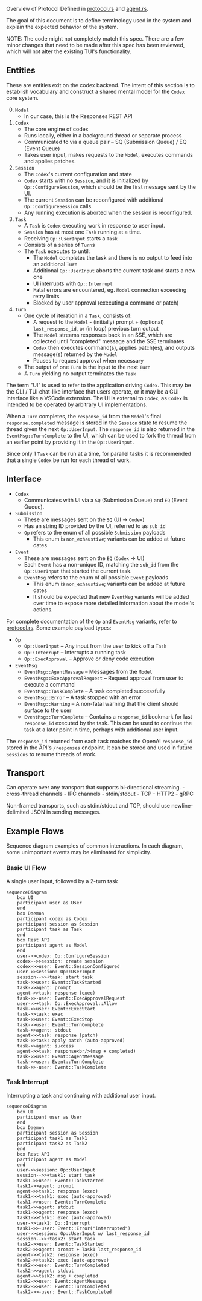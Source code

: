 Overview of Protocol Defined in [protocol.rs](../core/src/protocol.rs) and [agent.rs](../core/src/agent.rs).

The goal of this document is to define terminology used in the system and explain the expected behavior of the system.

NOTE: The code might not completely match this spec. There are a few minor changes that need to be made after this spec has been reviewed, which will not alter the existing TUI's functionality.

## Entities

These are entities exit on the codex backend. The intent of this section is to establish vocabulary and construct a shared mental model for the `Codex` core system.

0. `Model`
   - In our case, this is the Responses REST API
1. `Codex`
   - The core engine of codex
   - Runs locally, either in a background thread or separate process
   - Communicated to via a queue pair – SQ (Submission Queue) / EQ (Event Queue)
   - Takes user input, makes requests to the `Model`, executes commands and applies patches.
2. `Session`
   - The `Codex`'s current configuration and state
   - `Codex` starts with no `Session`, and it is initialized by `Op::ConfigureSession`, which should be the first message sent by the UI.
   - The current `Session` can be reconfigured with additional `Op::ConfigureSession` calls.
   - Any running execution is aborted when the session is reconfigured.
3. `Task`
   - A `Task` is `Codex` executing work in response to user input.
   - `Session` has at most one `Task` running at a time.
   - Receiving `Op::UserInput` starts a `Task`
   - Consists of a series of `Turn`s
   - The `Task` executes to until:
     - The `Model` completes the task and there is no output to feed into an additional `Turn`
     - Additional `Op::UserInput` aborts the current task and starts a new one
     - UI interrupts with `Op::Interrupt`
     - Fatal errors are encountered, eg. `Model` connection exceeding retry limits
     - Blocked by user approval (executing a command or patch)
4. `Turn`
   - One cycle of iteration in a `Task`, consists of:
     - A request to the `Model` - (initially) prompt + (optional) `last_response_id`, or (in loop) previous turn output
     - The `Model` streams responses back in an SSE, which are collected until "completed" message and the SSE terminates
     - `Codex` then executes command(s), applies patch(es), and outputs message(s) returned by the `Model`
     - Pauses to request approval when necessary
   - The output of one `Turn` is the input to the next `Turn`
   - A `Turn` yielding no output terminates the `Task`

The term "UI" is used to refer to the application driving `Codex`. This may be the CLI / TUI chat-like interface that users operate, or it may be a GUI interface like a VSCode extension. The UI is external to `Codex`, as `Codex` is intended to be operated by arbitrary UI implementations.

When a `Turn` completes, the `response_id` from the `Model`'s final `response.completed` message is stored in the `Session` state to resume the thread given the next `Op::UserInput`. The `response_id` is also returned in the `EventMsg::TurnComplete` to the UI, which can be used to fork the thread from an earlier point by providing it in the `Op::UserInput`.

Since only 1 `Task` can be run at a time, for parallel tasks it is recommended that a single `Codex` be run for each thread of work.

## Interface

- `Codex`
  - Communicates with UI via a `SQ` (Submission Queue) and `EQ` (Event Queue).
- `Submission`
  - These are messages sent on the `SQ` (UI -> `Codex`)
  - Has an string ID provided by the UI, referred to as `sub_id`
  - `Op` refers to the enum of all possible `Submission` payloads
    - This enum is `non_exhaustive`; variants can be added at future dates
- `Event`
  - These are messages sent on the `EQ` (`Codex` -> UI)
  - Each `Event` has a non-unique ID, matching the `sub_id` from the `Op::UserInput` that started the current task.
  - `EventMsg` refers to the enum of all possible `Event` payloads
    - This enum is `non_exhaustive`; variants can be added at future dates
    - It should be expected that new `EventMsg` variants will be added over time to expose more detailed information about the model's actions.

For complete documentation of the `Op` and `EventMsg` variants, refer to [protocol.rs](../core/src/protocol.rs). Some example payload types:

- `Op`
  - `Op::UserInput` – Any input from the user to kick off a `Task`
  - `Op::Interrupt` – Interrupts a running task
  - `Op::ExecApproval` – Approve or deny code execution
- `EventMsg`
  - `EventMsg::AgentMessage` – Messages from the `Model`
  - `EventMsg::ExecApprovalRequest` – Request approval from user to execute a command
  - `EventMsg::TaskComplete` – A task completed successfully
  - `EventMsg::Error` – A task stopped with an error
  - `EventMsg::Warning` – A non-fatal warning that the client should surface to the user
  - `EventMsg::TurnComplete` – Contains a `response_id` bookmark for last `response_id` executed by the task. This can be used to continue the task at a later point in time, perhaps with additional user input.

The `response_id` returned from each task matches the OpenAI `response_id` stored in the API's `/responses` endpoint. It can be stored and used in future `Sessions` to resume threads of work.

## Transport

Can operate over any transport that supports bi-directional streaming. - cross-thread channels - IPC channels - stdin/stdout - TCP - HTTP2 - gRPC

Non-framed transports, such as stdin/stdout and TCP, should use newline-delimited JSON in sending messages.

## Example Flows

Sequence diagram examples of common interactions. In each diagram, some unimportant events may be eliminated for simplicity.

### Basic UI Flow

A single user input, followed by a 2-turn task

```mermaid
sequenceDiagram
    box UI
    participant user as User
    end
    box Daemon
    participant codex as Codex
    participant session as Session
    participant task as Task
    end
    box Rest API
    participant agent as Model
    end
    user->>codex: Op::ConfigureSession
    codex-->>session: create session
    codex->>user: Event::SessionConfigured
    user->>session: Op::UserInput
    session-->>+task: start task
    task->>user: Event::TaskStarted
    task->>agent: prompt
    agent->>task: response (exec)
    task->>-user: Event::ExecApprovalRequest
    user->>+task: Op::ExecApproval::Allow
    task->>user: Event::ExecStart
    task->>task: exec
    task->>user: Event::ExecStop
    task->>user: Event::TurnComplete
    task->>agent: stdout
    agent->>task: response (patch)
    task->>task: apply patch (auto-approved)
    task->>agent: success
    agent->>task: response<br/>(msg + completed)
    task->>user: Event::AgentMessage
    task->>user: Event::TurnComplete
    task->>-user: Event::TaskComplete
```

### Task Interrupt

Interrupting a task and continuing with additional user input.

```mermaid
sequenceDiagram
    box UI
    participant user as User
    end
    box Daemon
    participant session as Session
    participant task1 as Task1
    participant task2 as Task2
    end
    box Rest API
    participant agent as Model
    end
    user->>session: Op::UserInput
    session-->>+task1: start task
    task1->>user: Event::TaskStarted
    task1->>agent: prompt
    agent->>task1: response (exec)
    task1->>task1: exec (auto-approved)
    task1->>user: Event::TurnComplete
    task1->>agent: stdout
    task1->>agent: response (exec)
    task1->>task1: exec (auto-approved)
    user->>task1: Op::Interrupt
    task1->>-user: Event::Error("interrupted")
    user->>session: Op::UserInput w/ last_response_id
    session-->>+task2: start task
    task2->>user: Event::TaskStarted
    task2->>agent: prompt + Task1 last_response_id
    agent->>task2: response (exec)
    task2->>task2: exec (auto-approve)
    task2->>user: Event::TurnCompleted
    task2->>agent: stdout
    agent->>task2: msg + completed
    task2->>user: Event::AgentMessage
    task2->>user: Event::TurnCompleted
    task2->>-user: Event::TaskCompleted
```
